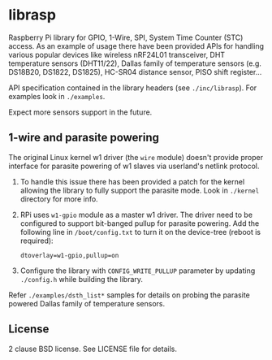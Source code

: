 librasp
=======

Raspberry Pi library for GPIO, 1-Wire, SPI, System Time Counter (STC) access. As
an example of usage there have been provided APIs for handling various popular
devices like wireless nRF24L01 transceiver, DHT temperature sensors (DHT11/22),
Dallas family of temperature sensors (e.g. DS18B20, DS1822, DS1825), HC-SR04
distance sensor, PISO shift register...

API specification contained in the library headers (see `./inc/librasp`).  For
examples look in `./examples`.

Expect more sensors support in the future.

1-wire and parasite powering
----------------------------

The original Linux kernel w1 driver (the `wire` module) doesn't provide proper
interface for parasite powering of w1 slaves via userland's netlink protocol.

1. To handle this issue there has been provided a patch for the kernel allowing
   the library to fully support the parasite mode. Look in `./kernel` directory
   for more info.
2. RPi uses `w1-gpio` module as a master w1 driver. The driver need to be
   configured to support bit-banged pullup for parasite powering. Add the
   following line in `/boot/config.txt` to turn it on the device-tree (reboot
   is required):

    `dtoverlay=w1-gpio,pullup=on`

3. Configure the library with `CONFIG_WRITE_PULLUP` parameter by updating
   `./config.h` while building the library.

Refer `./examples/dsth_list*` samples for details on probing the parasite powered
Dallas family of temperature sensors.

License
-------

2 clause BSD license. See LICENSE file for details.
